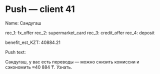 # Push — client 41

Name: Сандугаш

rec_1: fx_offer
rec_2: supermarket_card
rec_3: credit_offer
rec_4: deposit

benefit_est_KZT: 40884.21

Push text:

Сандугаш, у вас есть переводы — можно снизить комиссии и сэкономить ≈40 884 ₸. Узнать.
